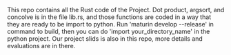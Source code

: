 This repo contains all the Rust code of the Project. Dot product, argsort, and concolve is in the file lib.rs, and those functions are coded in a way that they are ready to be import to python. Run 'maturin develop --release' in command to build, then you can do 'import your_directory_name' in the python project.
Our project slids is also in this repo, more details and evaluations are in there.
